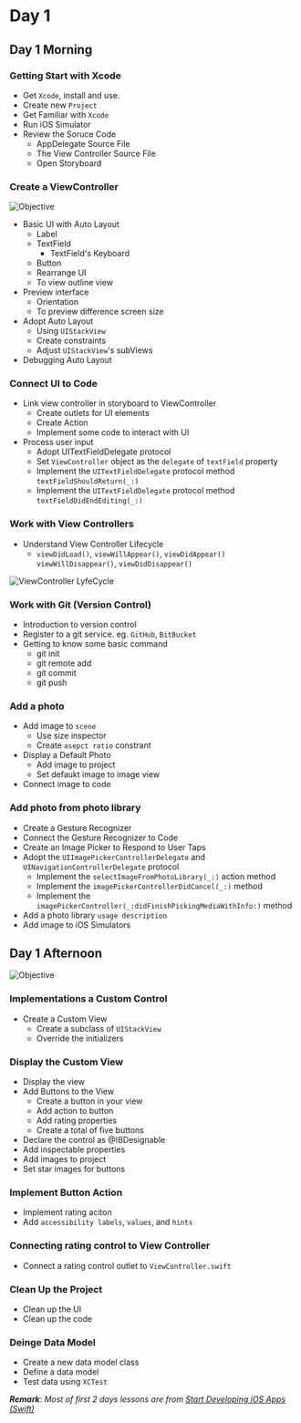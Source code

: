 # Day 1

## Day 1 Morning

### Getting Start with Xcode

- Get `Xcode`, install and use.
- Create new `Project`
- Get Familiar with `Xcode`
- Run iOS Simulator
- Review the Soruce Code
	- AppDelegate Source File
	- The View Controller Source File
	- Open Storyboard

### Create a ViewController

![Objective](BBUI_sim_finalUI_2x.png)

- Basic UI with Auto Layout
	- Label
	- TextField
		- TextField's Keyboard
	- Button
	- Rearrange UI
	- To view outline view
- Preview interface
	- Orientation
	- To preview difference screen size
- Adopt Auto Layout
	- Using `UIStackView`
	- Create constraints
	- Adjust `UIStackView`'s subViews
- Debugging Auto Layout

### Connect UI to Code

- Link view controller in storyboard to ViewController
	- Create outlets for UI elements
	- Create Action
	- Implement some code to interact with UI
- Process user input
	- Adopt UITextFieldDelegate protocol
	- Set `ViewController` object as the `delegate` of `textField` property
	- Implement the `UITextFieldDelegate` protocol method `textFieldShouldReturn(_:)`
	- Implement the `UITextFieldDelegate` protocol method `textFieldDidEndEditing(_:)`

### Work with View Controllers

- Understand View Controller Lifecycle
	- `viewDidLoad()`, `viewWillAppear()`, `viewDidAppear()` `viewWillDisappear()`, `viewDidDisappear()`

![ViewController LyfeCycle](WWVC_vclife_2x.png)

### Work with Git (Version Control)

- Introduction to version control
- Register to a git service. eg. `GitHub`, `BitBucket`
- Getting to know some basic command
	- git init
	- git remote add
	- git commit
	- git push

### Add a photo

- Add image to `scene`
	- Use size inspector
	- Create `asepct ratio` constrant
- Display a Default Photo
	- Add image to project
	- Set defaukt image to image view
- Connect image to code

### Add photo from photo library

- Create a Gesture Recognizer
- Connect the Gesture Recognizer to Code
- Create an Image Picker to Respond to User Taps
- Adopt the `UIImagePickerControllerDelegate` and `UINavigationControllerDelegate` protocol
	- Implement the `selectImageFromPhotoLibrary(_:)` action method
	- Implement the `imagePickerControllerDidCancel(_:)` method
	- Implement the `imagePickerController(_:didFinishPickingMediaWithInfo:)` method
- Add a photo library `usage description`
- Add image to iOS Simulators

## Day 1 Afternoon

![Objective](ICC_sim_finalUI_2x.png)

### Implementations a Custom Control

- Create a Custom View
	- Create a subclass of `UIStackView`
	- Override the initializers

### Display the Custom View

- Display the view
- Add Buttons to the View
	- Create a button in your view
	- Add action to button
	- Add rating properties
	- Create a total of five buttons
- Declare the control as @IBDesignable
- Add inspectable properties
- Add images to project
- Set star images for buttons

### Implement Button Action

- Implement rating aciton
- Add `accessibility labels`, `values`, and `hints`

### Connecting rating control to View Controller

- Connect a rating control outlet to `ViewController.swift`

### Clean Up the Project

- Clean up the UI
- Clean up the code

### Deinge Data Model

- Create a new data model class
- Define a data model
- Test data using `XCTest`

***Remark***: *Most of first 2 days lessons are from [Start Developing iOS Apps (Swift)](https://developer.apple.com/library/content/referencelibrary/GettingStarted/DevelopiOSAppsSwift)*